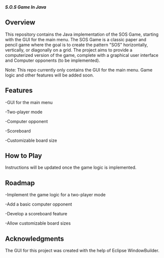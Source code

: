   ***S.O.S Game In Java***

Overview
--------
This repository contains the Java implementation of the SOS Game, starting with the GUI for the main menu. The SOS Game is a classic paper and pencil game where the goal is to create the pattern "SOS" horizontally, vertically, or diagonally on a grid. The project aims to provide a computerized version of the game, complete with a graphical user interface and Computer opponents (to be implemented).

Note: This repo currently only contains the GUI for the main menu. Game logic and other features will be added soon.

Features
--------

-GUI for the main menu

-Two-player mode
  
-Computer opponent
  
-Scoreboard
  
-Customizable board size
  

How to Play
-----------

Instructions will be updated once the game logic is implemented.

Roadmap
-------
-Implement the game logic for a two-player mode

-Add a basic computer opponent

-Develop a scoreboard feature

-Allow customizable board sizes

Acknowledgments
---------------

The GUI for this project was created with the help of Eclipse WindowBuilder.


